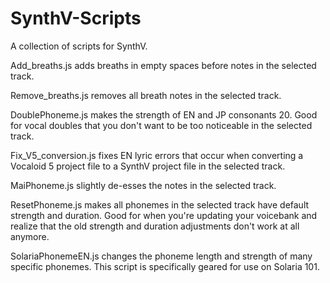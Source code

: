 # SynthV-Scripts
A collection of scripts for SynthV.

Add_breaths.js adds breaths in empty spaces before notes in the selected track.

Remove_breaths.js removes all breath notes in the selected track.

DoublePhoneme.js makes the strength of EN and JP consonants 20. Good for vocal doubles that you don't want to be too noticeable in the selected track.

Fix_V5_conversion.js fixes EN lyric errors that occur when converting a Vocaloid 5 project file to a SynthV project file in the selected track.

MaiPhoneme.js slightly de-esses the notes in the selected track.

ResetPhoneme.js makes all phonemes in the selected track have default strength and duration. Good for when you're updating your voicebank and realize that the old strength and duration adjustments don't work at all anymore.

SolariaPhonemeEN.js changes the phoneme length and strength of many specific phonemes. This script is specifically geared for use on Solaria 101.
